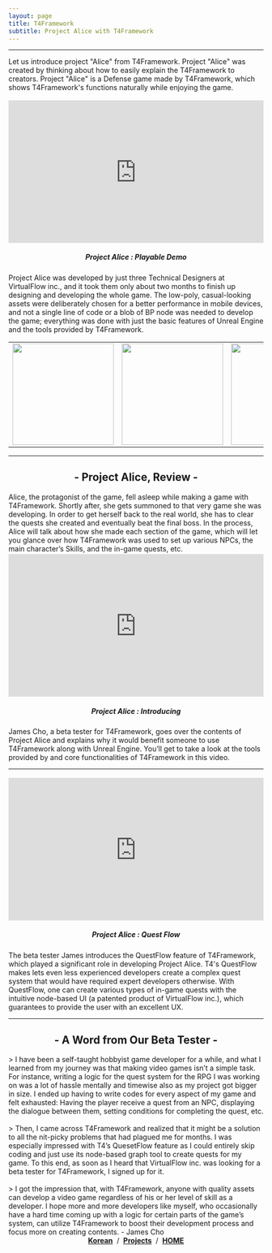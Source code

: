 ```yaml
---
layout: page
title: T4Framework
subtitle: Project Alice with T4Framework
---
```

<style>
	.embed-container {
		position: relative;
		padding-bottom: 56.25%;
		height: 0;
		overflow: hidden;
		max-width: 100%;
	}

	.embed-container iframe, .embed-container object, .embed-container embed {
		position: absolute;
		top: 1%;
		down: 1%;
		left: 0%;
		width: 100%;
		height: 100%;
	}

	table {
		border-spacing: 0;
	} 

</style>
<hr />

Let us introduce project "Alice" from T4Framework. Project "Alice" was created by thinking about how to easily explain the T4Framework to creators. Project "Alice" is a Defense game made by T4Framework, which shows T4Framework's functions naturally while enjoying the game.
<div class="embed-container"><iframe src="https://www.youtube.com/embed/4TH4oQpk-Hk" frameborder="0" width="1280" height="720"></iframe></div>
<center><h5>Project Alice : Playable Demo</h5></center>

Project Alice was developed by just three Technical Designers at VirtualFlow inc., 
and it took them only about two months to finish up designing and developing the whole game. 
The low-poly, casual-looking assets were deliberately chosen for a better performance in mobile devices, 
and not a single line of code or a blob of BP node was needed to develop the game; 
everything was done with just the basic features of Unreal Engine and the tools provided by T4Framework.

<table border=0>
	<tr>
		<td><a href="/img/capture_1.png" target="_blank"><img src="/img/capture_1.png" width="200"></a></td>
		<td><a href="/img/capture_2.png" target="_blank"><img src="/img/capture_2.png" width="200"></a></td>
		<td><a href="/img/capture_3.png" target="_blank"><img src="/img/capture_3.png" width="200"></a></td>
		<td><a href="/img/capture_4.png" target="_blank"><img src="/img/capture_4.png" width="200"></a></td>
	</tr>
</table>

<hr />

<center><h2>- Project Alice, Review -</h2></center>
Alice, the protagonist of the game, fell asleep while making a game with T4Framework. 
Shortly after, she gets summoned to that very game she was developing. 
In order to get herself back to the real world, she has to clear the quests she created and eventually beat the final boss. In the process, 
Alice will talk about how she made each section of the game, which will let you glance over how T4Framework was used to set up various NPCs, the main character’s Skills, and the in-game quests, etc.

<div class="embed-container"><iframe src="https://www.youtube.com/embed/2Gd1Daa7DeA" frameborder="0" width="1280" height="720"></iframe></div>
<center><h5>Project Alice : Introducing</h5></center>
James Cho, a beta tester for T4Framework, goes over the contents of Project Alice and explains why it would benefit someone to use T4Framework along with Unreal Engine. 
You’ll get to take a look at the tools provided by and core functionalities of T4Framework in this video.

<hr />
<div class="embed-container"><iframe src="https://www.youtube.com/embed/JdIpRyy2K1o" frameborder="0" width="1280" height="720"></iframe></div>
<center><h5>Project Alice : Quest Flow</h5></center>
The beta tester James introduces the QuestFlow feature of T4Framework, which played a significant role in developing Project Alice. 
T4's QuestFlow makes lets even less experienced developers create a complex quest system that would have required expert developers otherwise. 
With QuestFlow, one can create various types of in-game quests with the intuitive node-based UI (a patented product of VirtualFlow inc.), 
which guarantees to provide the user with an excellent UX.

<hr />

<center><h2>- A Word from Our Beta Tester -</h2></center>
> I have been a self-taught hobbyist game developer for a while, and what I learned from my journey was that making video games isn’t a simple task. For instance, writing a logic for the quest system for the RPG I was working on was a lot of hassle mentally and timewise also as my project got bigger in size. I ended up having to write codes for every aspect of my game and felt exhausted: Having the player receive a quest from an NPC, displaying the dialogue between them, setting conditions for completing the quest, etc. <br><br>
> Then, I came across T4Framework and realized that it might be a solution to all the nit-picky problems that had plagued me for months. I was especially impressed with T4’s QuesetFlow feature as I could entirely skip coding and just use its node-based graph tool to create quests for my game. To this end, as soon as I heard that VirtualFlow inc. was looking for a beta tester for T4Framework, I signed up for it.<br><br>
> I got the impression that, with T4Framework, anyone with quality assets can develop a video game regardless of his or her level of skill as a developer. I hope more and more developers like myself, who occasionally have a hard time coming up with a logic for certain parts of the game’s system, can utilize T4Framework to boost their development process and focus more on creating contents. - James Cho

<center><a href="/ProjectAlice/"><b>Korean</b></a> &nbsp;/&nbsp; <a href="/Projects_en/"><b>Projects</b></a> &nbsp;/&nbsp; <a href="/index"><b>HOME</b></a></center>
